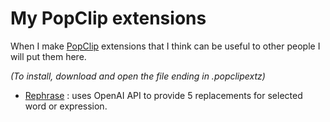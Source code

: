 # My PopClip extensions
When I make [PopClip](https://www.popclip.app) extensions that I think can be useful to other people I will put them here.

_(To install, download and open the file ending in .popclipextz)_

- [Rephrase](https://github.com/beesinblenders/popclip/blob/main/rephrase.popclipextz) : uses OpenAI API to provide 5 replacements for selected word or expression.
